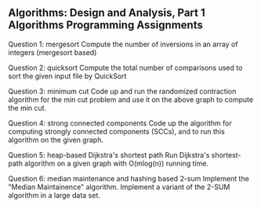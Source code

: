 Algorithms: Design and Analysis, Part 1 Algorithms 
Programming Assignments
-------------------------------------------------------
Question 1: mergesort
Compute the number of inversions in an array of integers
(mergesort based)

Question 2: quicksort
Compute the total number of comparisons used to sort the given input file by QuickSort

Question 3: minimum cut
Code up and run the randomized contraction algorithm for the min cut problem and use it on the above graph to compute the min cut.

Question 4: strong connected components
Code up the algorithm for computing strongly connected components (SCCs), and to run this algorithm on the given graph. 

Question 5: heap-based Dijkstra's shortest path
Run Dijkstra's shortest-path algorithm on a given graph with O(mlog(n)) running time.

Question 6: median maintenance and hashing based 2-sum
Implement the "Median Maintainence" algorithm.
Implement a variant of the 2-SUM algorithm in a large data set.